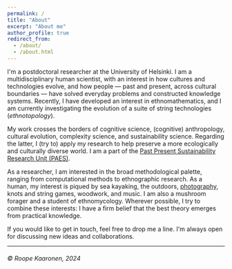 ```yaml
---
permalink: /
title: "About"
excerpt: "About me"
author_profile: true
redirect_from: 
  - /about/
  - /about.html
---
```


I'm a postdoctoral researcher at the University of Helsinki. I am a multidisciplinary human scientist, with an interest in how cultures and technologies evolve, and how people — past and present, across cultural boundaries — have solved everyday problems and constructed knowledge systems. Recently, I have developed an interest in ethnomathematics, and I am currently investigating the evolution of a suite of string technologies (_ethnotopology_).

My work crosses the borders of cognitive science, (cognitive) anthropology, cultural evolution, complexity science, and sustainability science. Regarding the latter, I (try to) apply my research to help preserve a more ecologically and culturally diverse world. I am a part of the [Past Present Sustainability Research Unit (PAES)](https://researchportal.helsinki.fi/en/organisations/past-present-sustainability-paes).


As a researcher, I am interested in the broad methodological palette, ranging from computational methods to ethnographic research. As a human, my interest is piqued by sea kayaking, the outdoors, [photography](https://500px.com/p/roopekaaronen?view=photos), knots and string games, woodwork, and music. I am also a mushroom forager and a student of ethnomycology. Wherever possible, I try to combine these interests: I have a firm belief that the best theory emerges from practical knowledge.

If you would like to get in touch, feel free to drop me a line. I'm always open for discussing new ideas and collaborations.





***
###### © Roope Kaaronen, 2024